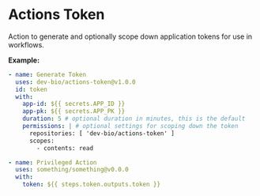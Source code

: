 # Actions Token

Action to generate and optionally scope down application tokens for use in workflows.

**Example:**
```yaml
- name: Generate Token
  uses: dev-bio/actions-token@v1.0.0
  id: token
  with:
    app-id: ${{ secrets.APP_ID }}
    app-pk: ${{ secrets.APP_PK }}
    duration: 5 # optional duration in minutes, this is the default
    permissions: | # optional settings for scoping down the token
      repositories: [ 'dev-bio/actions-token' ]
      scopes:
        - contents: read

- name: Privileged Action
  uses: something/something@v0.0.0
  with:
    token: ${{ steps.token.outputs.token }}
```